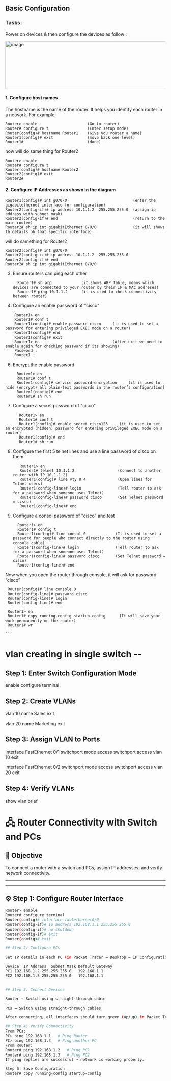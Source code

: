 ## Basic Configuration 

### Tasks: 
Power on devices & then configure the devices as follow :

<img width="600" height="150" alt="image" src="https://github.com/user-attachments/assets/79d32345-09d2-445b-9212-4d76ed54cf98" />
<br>

#### 1. Configure host names
   The hostname is the name of the router. It helps you identify each router in a network.
   For example:
   
    Router> enable                      (Go to router)
    Router# configure t                 (Enter setup mode)
    Router(config)# hostname Router1    (Give you router a name)
    Router1(config)# exit               (move back one level)
    Router1#                            (done)

   now will do same thing for Router2
    
    Router> enable       
    Router# configure t 
    Router(config)# hostname Router2  
    Router2(config)# exit  
    Router2# 
    
#### 2. Configure IP Addresses as shown in the diagram

    Router1(config)# int g0/0/0                             (enter the gigabitethernet interface for configuration)
    Router2(config-if)# ip address 10.1.1.2  255.255.255.0  (assign ip address with subnet mask)
    Router2(config-if)# end                                 (return to the main router)
    Router2# sh ip int gigabitEthernet 0/0/0                (it will shows th details oh that specific interface)
    
  will do samething for Router2
  
    Router2(config)# int g0/0/0
    Router2(config-if)# ip address 10.1.1.2  255.255.255.0
    Router2(config-if)# end
    Router2# sh ip int gigabitEthernet 0/0/0

    
3. Ensure routers can ping each other

   ```
     Router1# sh arp             (it shows ARP Table, means which devices are connected to your router by their IP & MAC addreses)
     Router1# ping 10.1.1.2      (it is used to check connectivity between router)
   ```
   
5. Configure an enable password of "cisco"
  
  ```
      Router1> en
      Router1# conf t
      Router1(config)# enable password cisco     (it is used to set a password for entering privileged EXEC mode on a router)
      Router1(config)# end
      Router1(config)# exit                      
      Router1> en                                (After exit we need to enable again for checking password if its showing)
      Password :
      Router1 :
  ```
  
6. Encrypt the enable password

 ```
      Router1> en
      Router1# conf t
      Router1(config)# service password-encryption     (it is used to hide (encrypt) all plain-text passwords in the router’s configuration)
      Router1(config)# end                     
      Router1# sh run
  ```
    
7. Configure a secret password of "cisco"

```
      Router1> en
      Router1# conf t
      Router1(config)# enable secret cisco123     (it is used to set an encrypted (hidden) password for entering privileged EXEC mode on a router)
      Router1(config)# end                     
      Router1# sh run
  ```
    
8. Configure the first 5 telnet lines and use a line password of cisco on them

   ```
      Router1> en
      Router1# telnet 10.1.1.2                   (Connect to another router with IP 10.1.1.2)
      Router1(config)# line vty 0 4              (Open lines for Telnet users)
      Router1(config-line)# login                (Tell router to ask for a password when someone uses Telnet)
      Router1(config-line)# password cisco       (Set Telnet password = cisco)
      Router1(config-line)# end                 
    ```
    
10. Configure a consol password of "cisco" and test

    ```
      Router1> en
      Router1# config t
      Router1(config)# line consol 0             (It is used to set a password for people who connect directly to the router using console cable)
      Router1(config-line)# login                (Tell router to ask for a password when someone uses Telnet)
      Router1(config-line)# password cisco       (Set Telnet password = cisco)
      Router1(config-line)# end

 Now when you open the router through console, it will ask for password “cisco”

     Router(config)# line console 0
     Router(config-line)# password cisco
     Router(config-line)# login
     Router(config-line)# end

     Router1> en
     Router1# copy running-config startup-config      (It will save your work permanently on the router)
     Router1# wr
          
    ```

 










# vlan creating in single switch --

## Step 1: Enter Switch Configuration Mode

enable
configure terminal

## Step 2: Create VLANs

vlan 10
name Sales
exit

vlan 20
name Marketing
exit

## Step 3: Assign VLAN to Ports

interface FastEthernet 0/1
switchport mode access
switchport access vlan 10
exit

interface FastEthernet 0/2
switchport mode access
switchport access vlan 20
exit

## Step 4: Verify VLANs
show vlan brief


# 🖧 Router Connectivity with Switch and PCs

## 🎯 Objective
To connect a router with a switch and PCs, assign IP addresses, and verify network connectivity.

---

---

## ⚙️ Step 1: Configure Router Interface
```bash
Router> enable
Router# configure terminal
Router(config)# interface fastethernet0/0
Router(config-if)# ip address 192.168.1.1 255.255.255.0
Router(config-if)# no shutdown
Router(config-if)# exit
Router(config)# exit

## Step 2: Configure PCs

Set IP details in each PC (in Packet Tracer → Desktop → IP Configuration)

Device	IP Address	Subnet Mask	Default Gateway
PC1	192.168.1.2	255.255.255.0	192.168.1.1
PC2	192.168.1.3	255.255.255.0	192.168.1.1


## Step 3: Connect Devices

Router → Switch using straight-through cable

PCs → Switch using straight-through cables

After connecting, all interfaces should turn green (up/up) in Packet Tracer.

## Step 4: Verify Connectivity
From PCs:
PC> ping 192.168.1.1   # Ping Router
PC> ping 192.168.1.3   # Ping another PC
From Router:
Router# ping 192.168.1.2   # Ping PC1
Router# ping 192.168.1.3   # Ping PC2
If ping replies are successful → network is working properly.

Step 5: Save Configuration
Router# copy running-config startup-config
